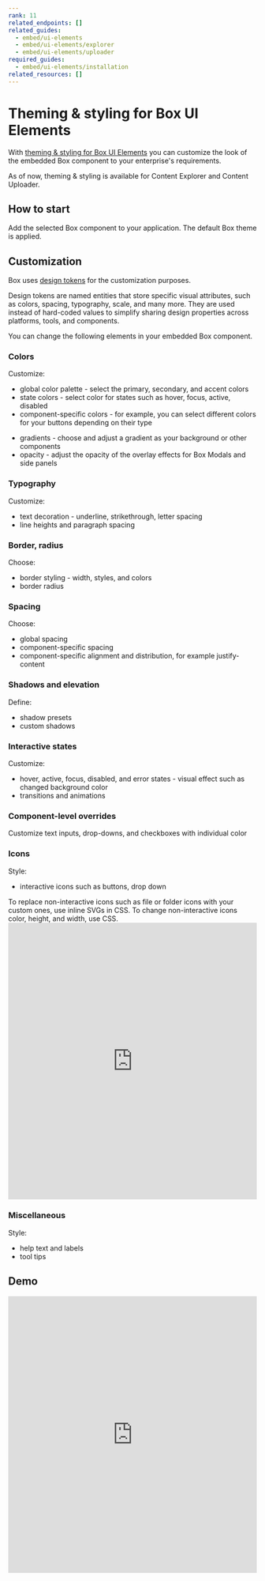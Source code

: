 ```yaml
---
rank: 11
related_endpoints: []
related_guides:
  - embed/ui-elements
  - embed/ui-elements/explorer
  - embed/ui-elements/uploader
required_guides:
  - embed/ui-elements/installation
related_resources: []
---
```

<!--alex ignore -->
# Theming & styling for Box UI Elements

With [theming & styling for Box UI Elements][blog] you can customize the look
of the embedded Box component to your enterprise's requirements.

<!--alex ignore -->
<Message type='notice'>As of now, theming & styling is available for Content
Explorer and Content Uploader.
</Message>
<!--alex enable -->

## How to start

Add the selected Box component to your application. The default Box theme is applied.

## Customization

Box uses [design tokens][dt] for the customization purposes.

<Message type='notice'>
Design tokens are named entities that store specific visual attributes, such
as colors, spacing, typography, scale, and many more.
They are used instead of hard-coded values to simplify sharing design
properties across platforms, tools, and components.
</Message>

You can change the following elements in your embedded Box component.
<!--alex ignore -->

### Colors

Customize:

<!--alex ignore -->
* global color palette - select the primary, secondary, and accent colors
* state colors - select color for states such as hover, focus, active, disabled
* component-specific colors - for example, you can select different colors for your buttons depending on their type
<!--alex enable -->
* gradients - choose and adjust a gradient as your background or other components
* opacity - adjust the opacity of the overlay effects for Box Modals and side panels

### Typography

Customize: 

* text decoration - underline, strikethrough, letter spacing
* line heights and paragraph spacing 

### Border, radius

Choose:

<!--alex ignore -->
* border styling - width, styles, and colors
* border radius
<!--alex enable -->

### Spacing

Choose:

* global spacing
* component-specific spacing
* component-specific alignment and distribution, for example justify-content

### Shadows and elevation

Define:

* shadow presets
* custom shadows

### Interactive states

Customize:
<!--alex ignore -->
* hover, active, focus, disabled, and error states - visual effect such as changed background color
* transitions and animations
<!--alex enable -->

### Component-level overrides

<!--alex ignore -->
Customize text inputs, drop-downs, and checkboxes with individual color
<!--alex enable -->

### Icons

Style:

* interactive icons such as buttons, drop down

<Message type='notice'>
To replace non-interactive icons such as file or folder icons with your custom ones, use inline SVGs in CSS.
To change non-interactive icons color, height, and width, use CSS.
</Message>

<iframe height="560"
scrolling="no" 
title="Box custom icons" 
src="https://codepen.io/box-platform/embed/raaRqye?default-tab=html%2Cresult" frameborder="no"
allowtransparency="true"
allowfullscreen="true"
style="width: 100%;"
></iframe>

### Miscellaneous

Style:

* help text and labels
* tool tips

## Demo

<iframe height="560"
scrolling="no" 
title="Box theming branding" 
src="https://codepen.io/box-platform/embed/KwKbrPw?default-tab=html%2Cresult" frameborder="no"
allowtransparency="true"
allowfullscreen="true"
style="width: 100%;"
></iframe>

[explorer]: g://embed/ui-elements/explorer
[uploader]: g://embed/ui-elements/uploader
[dt]: g://embed/ui-elements/design-system-tokens
[blog]: https://medium.com/@stefaniuk.olga/b4a86518d5ca